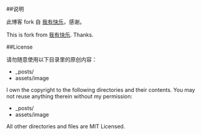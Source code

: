 
##说明

此博客 fork 自 [我有快乐](https://github.com/yyqyu/yyqyu.github.io)，感谢。

This is fork from [我有快乐](https://github.com/yyqyu/yyqyu.github.io). Thanks.

##License

请勿随意使用以下目录里的原创内容：
*   _posts/
*   assets/image

I own the copyright to the following directories and their contents.  You may not reuse anything therein without my permission:
*   _posts/
*   assets/image

All other directories and files are MIT Licensed.




